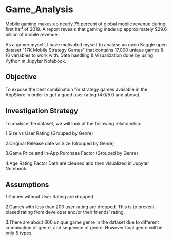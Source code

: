 # Game_Analysis
Mobile gaming makes up nearly 75 percent of global mobile revenue during first half of 2019. A report reveals that gaming made up approximately $29.6 billion of mobile revenue.

As a gamer myself, I have motivated myself to analyse an open Kaggle open dataset "17K Mobile Strategy Games" that contains 17,000 unique games & 16 variables to work with. Data handling & Visualization done by using Python in Jupyter Notebook.

## Objective

To expose the best combination for strategy games available in the AppStore in order to get a good user rating (4.0/5.0 and above).

## Investigation Strategy

To analyse the dataset, we will look at the following relationship:

1.Size vs User Rating (Grouped by Genre)

2.Original Release date vs Size (Grouped by Genre)

3.Game Price and In-App Purchase Factor (Grouped by Genre)

4.Age Rating Factor Data are cleaned and then visualized in Jupyter Notebook

## Assumptions

1.Games without User Rating are dropped.

2.Games with less than 200 user rating are dropped. This is to prevent biased rating from developer and/or their friends' rating.

3.There are about 600 unique game genre in the dataset due to different combination of genre, and sequence of genre. However final genre will be only 5 types.
